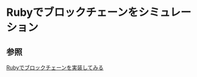 # Rubyでブロックチェーンをシミュレーション

## 参照

[Rubyでブロックチェーンを実装してみる](https://qiita.com/shiki_tak/items/d890e909d14546147f8c)
